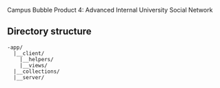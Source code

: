Campus Bubble Product 4: Advanced Internal University Social Network

## Directory structure
```
-app/
  |__client/
    |__helpers/
    |__views/
  |__collections/
  |__server/
```
